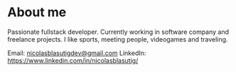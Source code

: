 # About me

Passionate fullstack developer. Currently working in software company and freelance projects. 
I like sports, meeting people, videogames and traveling. 

Email: nicolasblasutigdev@gmail.com
LinkedIn: https://www.linkedin.com/in/nicolasblasutig/
